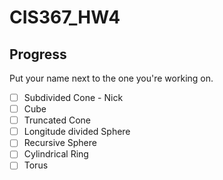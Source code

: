 # CIS367_HW4

## Progress

Put your name next to the one you're working on.

- [ ] Subdivided Cone - Nick
- [ ] Cube
- [ ] Truncated Cone
- [ ] Longitude divided Sphere
- [ ] Recursive Sphere
- [ ] Cylindrical Ring
- [ ] Torus
